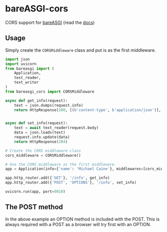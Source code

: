# bareASGI-cors

CORS support for [bareASGI](http://github.com/rob-blackbourn/bareasgi) (read the
[docs](https://rob-blackbourn.github.io/bareASGI-cors/))

## Usage

Simply create the `CORSMiddleware` class and put is as the first middleware.

```python
import json
import uvicorn
from bareasgi import (
    Application,
    text_reader,
    text_writer
)
from bareasgi_cors import CORSMiddleware

async def get_info(request):
    text = json.dumps(request.info)
    return HttpResponse(200, [(b'content-type', b'application/json')], text_writer(text))


async def set_info(request):
    text = await text_reader(request.body)
    data = json.loads(text)
    request.info.update(data)
    return HttpResponse(204)

# Create the CORS middleware class
cors_middleware = CORSMiddleware()

# Use the CORS middleware as the first middleware.
app = Application(info={'name': 'Michael Caine'}, middlewares=[cors_middleware])

app.http_router.add({'GET'}, '/info', get_info)
app.http_router.add({'POST', 'OPTIONS'}, '/info', set_info)

uvicorn.run(app, port=9010)
```

## The POST method

In the above example an OPTION method is included with the POST. This
is always required with a POST as a browser will try first with an OPTION.
